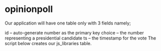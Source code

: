 # opinionpoll
Our application will have one table only with 3 fields namely;

id – auto-generate number as the primary key
choice – the number representing a presidential candidate
ts – the timestamp for the vote
The script below creates our js_libraries table.
